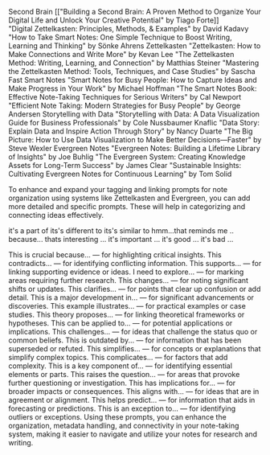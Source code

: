 Second Brain
[["Building a Second Brain: A Proven Method to Organize Your Digital Life and Unlock Your Creative Potential" by Tiago Forte]]    
"Digital Zettelkasten: Principles, Methods, & Examples" by David Kadavy
"How to Take Smart Notes: One Simple Technique to Boost Writing, Learning and Thinking" by Sönke Ahrens
Zettelkasten
"Zettelkasten: How to Make Connections and Write More" by Kevan Lee
"The Zettelkasten Method: Writing, Learning, and Connection" by Matthias Steiner
"Mastering the Zettelkasten Method: Tools, Techniques, and Case Studies" by Sascha Fast
Smart Notes
"Smart Notes for Busy People: How to Capture Ideas and Make Progress in Your Work" by Michael Hoffman
"The Smart Notes Book: Effective Note-Taking Techniques for Serious Writers" by Cal Newport
"Efficient Note Taking: Modern Strategies for Busy People" by George Andersen
Storytelling with Data
"Storytelling with Data: A Data Visualization Guide for Business Professionals" by Cole Nussbaumer Knaflic
"Data Story: Explain Data and Inspire Action Through Story" by Nancy Duarte
"The Big Picture: How to Use Data Visualization to Make Better Decisions—Faster" by Steve Wexler
Evergreen Notes
"Evergreen Notes: Building a Lifetime Library of Insights" by Joe Buhlig
"The Evergreen System: Creating Knowledge Assets for Long-Term Success" by James Clear
"Sustainable Insights: Cultivating Evergreen Notes for Continuous Learning" by Tom Solid


To enhance and expand your tagging and linking prompts for note organization using systems like Zettelkasten and Evergreen, you can add more detailed and specific prompts. These will help in categorizing and connecting ideas effectively. 

it's a part of 
its's different to 
its's similar to 
hmm...that reminds me .. because...
thats interesting ...
it's important ...
it's good ...
it's bad ...

This is crucial because... — for highlighting critical insights.
This contradicts... — for identifying conflicting information.
This supports... — for linking supporting evidence or ideas.
I need to explore... — for marking areas requiring further research.
This changes... — for noting significant shifts or updates.
This clarifies... — for points that clear up confusion or add detail.
This is a major development in... — for significant advancements or discoveries.
This example illustrates... — for practical examples or case studies.
This theory proposes... — for linking theoretical frameworks or hypotheses.
This can be applied to... — for potential applications or implications.
This challenges... — for ideas that challenge the status quo or common beliefs.
This is outdated by... — for information that has been superseded or refuted.
This simplifies... — for concepts or explanations that simplify complex topics.
This complicates... — for factors that add complexity.
This is a key component of... — for identifying essential elements or parts.
This raises the question... — for areas that provoke further questioning or investigation.
This has implications for... — for broader impacts or consequences.
This aligns with... — for ideas that are in agreement or alignment.
This helps predict... — for information that aids in forecasting or predictions.
This is an exception to... — for identifying outliers or exceptions.
Using these prompts, you can enhance the organization, metadata handling, and connectivity in your note-taking system, making it easier to navigate and utilize your notes for research and writing.
